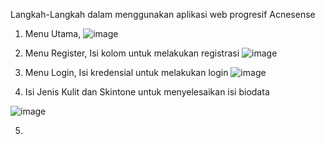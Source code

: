 Langkah-Langkah dalam menggunakan aplikasi web progresif Acnesense
1. Menu Utama, 
![image](https://github.com/user-attachments/assets/dfb15612-a741-4600-b324-6ad4b7429888)

2. Menu Register, Isi kolom untuk melakukan registrasi
![image](https://github.com/user-attachments/assets/139c61a5-f8b4-44af-9fec-e705460d2795)

3. Menu Login, Isi kredensial untuk melakukan login
![image](https://github.com/user-attachments/assets/39c159e4-2b00-41e5-a4d7-68d7c6fdc1c9)

4. Isi Jenis Kulit dan Skintone untuk menyelesaikan isi biodata

![image](https://github.com/user-attachments/assets/42b868eb-e7ff-43ca-9da0-93fb45e8ee6b)

5.


